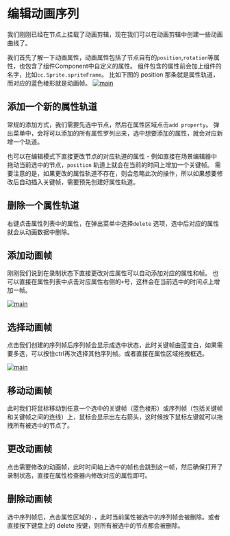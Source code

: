 # 编辑动画序列

我们刚刚已经在节点上挂载了动画剪辑，现在我们可以在动画剪辑中创建一些动画曲线了。

我们首先了解一下动画属性，动画属性包括了节点自有的`position`,`rotation`等属性，也包含了组件Component中自定义的属性。
组件包含的属性前会加上组件的名字，比如`cc.Sprite.spriteFrame`。
比如下图的 position 那条就是属性轨道，而对应的蓝色棱形就是动画帧。
<a href="animation-curve/main.png"><img src="animation-curve/main.png" alt="main"></a>



## 添加一个新的属性轨道

常规的添加方式，我们需要先选中节点，然后在属性区域点击`add property`。
弹出菜单中，会将可以添加的所有属性罗列出来，选中想要添加的属性，就会对应新增一个轨道。

也可以在编辑模式下直接更改节点的对应轨道的属性 - 例如直接在场景编辑器中拖动当前选中的节点，`position` 轨道上就会在当前的时间上增加一个关键帧。
需要注意的是，如果更改的属性轨道不存在，则会忽略此次的操作，所以如果想要修改后自动插入关键帧，需要预先创建好属性轨道。

## 删除一个属性轨道

右键点击属性列表中的属性，在弹出菜单中选择`delete` 选项，选中后对应的属性就会从动画数据中删除。

## 添加动画帧

刚刚我们说到在录制状态下直接更改对应属性可以自动添加对应的属性和帧。
也可以直接在属性列表中点击对应属性右侧的`+`号，这样会在当前选中的时间点上增加一帧。

<a href="animation-curve/add.png"><img src="animation-curve/add.png" alt="main"></a>

## 选择动画帧

点击我们创建的序列帧后序列帧会显示成选中状态，此时关键帧由蓝变白，如果需要多选，可以按住ctrl再次选择其他序列帧。或者直接在属性区域拖拽框选。

<a href="animation-curve/selected.png"><img src="animation-curve/selected.png" alt="main"></a>

## 移动动画帧

此时我们将鼠标移动到任意一个选中的关键帧（蓝色棱形）或序列帧（包括关键帧和关键帧之间的连线）上，鼠标会显示出左右箭头，这时候按下鼠标左键就可以拖拽所有被选中的节点了。

## 更改动画帧

点击需要修改的动画帧，此时时间轴上选中的帧也会跳到这一帧，然后确保打开了录制状态，直接在属性检查器内修改对应的属性即可。

## 删除动画帧

选中序列帧后，点击属性区域的`-`，此时当前属性被选中的序列帧会被删除。或者直接按下键盘上的 delete 按键，则所有被选中的节点都会被删除。
